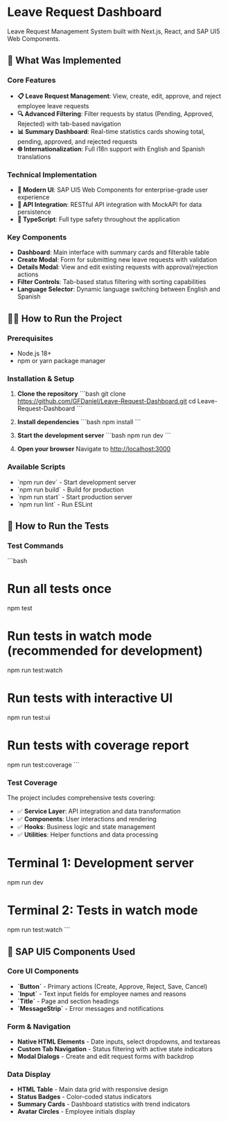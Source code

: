 # Leave Request Dashboard

Leave Request Management System built with Next.js, React, and SAP UI5 Web Components.

## 🚀 What Was Implemented

### Core Features

- **📋 Leave Request Management**: View, create, edit, approve, and reject employee leave requests
- **🔍 Advanced Filtering**: Filter requests by status (Pending, Approved, Rejected) with tab-based navigation
- **📊 Summary Dashboard**: Real-time statistics cards showing total, pending, approved, and rejected requests
- **🌐 Internationalization**: Full i18n support with English and Spanish translations

### Technical Implementation

- **🎨 Modern UI**: SAP UI5 Web Components for enterprise-grade user experience
- **📡 API Integration**: RESTful API integration with MockAPI for data persistence
- **🎯 TypeScript**: Full type safety throughout the application

### Key Components

- **Dashboard**: Main interface with summary cards and filterable table
- **Create Modal**: Form for submitting new leave requests with validation
- **Details Modal**: View and edit existing requests with approval/rejection actions
- **Filter Controls**: Tab-based status filtering with sorting capabilities
- **Language Selector**: Dynamic language switching between English and Spanish

## 🏃‍♂️ How to Run the Project

### Prerequisites

- Node.js 18+
- npm or yarn package manager

### Installation & Setup

1. **Clone the repository**
   \`\`\`bash
   git clone https://github.com/GFDaniel/Leave-Request-Dashboard.git
   cd Leave-Request-Dashboard
   \`\`\`

2. **Install dependencies**
   \`\`\`bash
   npm install
   \`\`\`

3. **Start the development server**
   \`\`\`bash
   npm run dev
   \`\`\`

4. **Open your browser**
   Navigate to [http://localhost:3000](http://localhost:3000)

### Available Scripts

- \`npm run dev\` - Start development server
- \`npm run build\` - Build for production
- \`npm run start\` - Start production server
- \`npm run lint\` - Run ESLint

## 🧪 How to Run the Tests

### Test Commands

\`\`\`bash

# Run all tests once

npm test

# Run tests in watch mode (recommended for development)

npm run test:watch

# Run tests with interactive UI

npm run test:ui

# Run tests with coverage report

npm run test:coverage
\`\`\`

### Test Coverage

The project includes comprehensive tests covering:

- ✅ **Service Layer**: API integration and data transformation
- ✅ **Components**: User interactions and rendering
- ✅ **Hooks**: Business logic and state management
- ✅ **Utilities**: Helper functions and data processing

# Terminal 1: Development server

npm run dev

# Terminal 2: Tests in watch mode

npm run test:watch
\`\`\`

## 🎨 SAP UI5 Components Used

### Core UI Components

- **\`Button\`** - Primary actions (Create, Approve, Reject, Save, Cancel)
- **\`Input\`** - Text input fields for employee names and reasons
- **\`Title\`** - Page and section headings
- **\`MessageStrip\`** - Error messages and notifications

### Form & Navigation

- **Native HTML Elements** - Date inputs, select dropdowns, and textareas
- **Custom Tab Navigation** - Status filtering with active state indicators
- **Modal Dialogs** - Create and edit request forms with backdrop

### Data Display

- **HTML Table** - Main data grid with responsive design
- **Status Badges** - Color-coded status indicators
- **Summary Cards** - Dashboard statistics with trend indicators
- **Avatar Circles** - Employee initials display
